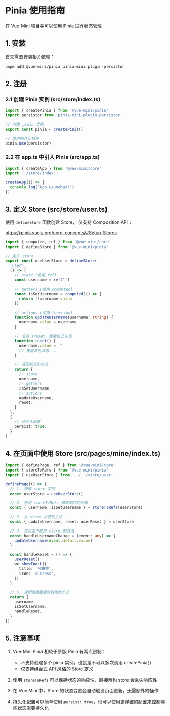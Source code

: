 # Pinia 使用指南

在 Vue Mini 项目中可以使用 Pinia 进行状态管理

## 1. 安装

首先需要安装相关依赖：

```bash
pnpm add @vue-mini/pinia pinia-mini-plugin-persistor
```

## 2. 注册

### 2.1 创建 Pinia 实例 (src/store/index.ts)

```typescript
import { createPinia } from '@vue-mini/pinia'
import persistor from 'pinia-mini-plugin-persistor'

// 创建 pinia 实例
export const pinia = createPinia()

// 使用持久化插件
pinia.use(persistor)
```

### 2.2 在 app.ts 中引入 Pinia (src/app.ts)

```typescript
import { createApp } from '@vue-mini/core'
import './store/index'

createApp(() => {
  console.log('App Launched!')
})
```

## 3. 定义 Store (src/store/user.ts)

使用 `defineStore` 函数创建 Store， 仅支持 Composition API：

https://pinia.vuejs.org/core-concepts/#Setup-Stores

```typescript
import { computed, ref } from '@vue-mini/core'
import { defineStore } from '@vue-mini/pinia'

// 定义 store
export const useUserStore = defineStore(
  'user',
  () => {
    // state (使用 ref)
    const username = ref('')

    // getters (使用 computed)
    const isSetUsername = computed(() => {
      return !!username.value
    })

    // actions (使用 function)
    function updateUsername(username: string) {
      username.value = username
    }

    // 没有 $reset，需要自己实现
    function reset() {
      username.value = ''
      // 重置其他状态...
    }

    // 返回状态和方法
    return {
      // state
      username,
      // getters
      isSetUsername,
      // actions
      updateUsername,
      reset,
    }
  },
  {
    // 持久化配置
    persist: true,
  }
)
```

## 4. 在页面中使用 Store (src/pages/mine/index.ts)

```typescript
import { definePage, ref } from '@vue-mini/core'
import { storeToRefs } from '@vue-mini/pinia'
import { useUserStore } from '../../store/user'

definePage(() => {
  // 1. 获取 store 实例
  const userStore = useUserStore()

  // 2. 使用 storeToRefs 获取响应式状态
  const { username, isSetUsername } = storeToRefs(userStore)

  // 3. 从 store 中获取方法
  const { updateUsername, reset: userReset } = userStore

  // 4. 在页面中使用 store 的方法
  const handleUsernameChange = (event: any) => {
    updateUsername(event.detail.value)
  }

  const handleReset = () => {
    userReset()
    wx.showToast({
      title: '已重置',
      icon: 'success',
    })
  }

  // 5. 返回页面需要的数据和方法
  return {
    username,
    isSetUsername,
    handleReset,
  }
})
```

## 5. 注意事项

1. Vue Mini Pinia 相较于原版 Pinia 有两点限制：

   - 不支持创建多个 pinia 实例，也就是不可以多次调用 createPinia()
   - 仅支持组合式 API 风格的 Store 定义

2. 使用 `storeToRefs` 可以保持状态的响应性，直接解构 store 会丢失响应性

3. 在 Vue Mini 中，Store 的状态变更会自动触发页面更新，无需额外的操作

4. 持久化配置可以简单使用 `persist: true`，也可以使用更详细的配置来控制哪些状态需要持久化
